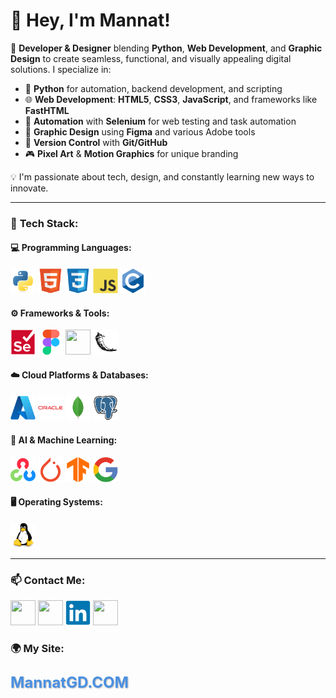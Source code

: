 # 👋 Hey, I'm Mannat!

🚀 **Developer & Designer** blending **Python**, **Web Development**, and **Graphic Design** to create seamless, functional, and visually appealing digital solutions. I specialize in:

- 🐍 **Python** for automation, backend development, and scripting  
- 🌐 **Web Development**: **HTML5**, **CSS3**, **JavaScript**, and frameworks like **FastHTML**  
- 🤖 **Automation** with **Selenium** for web testing and task automation  
- 🎨 **Graphic Design** using **Figma** and various Adobe tools  
- 🔧 **Version Control** with **Git/GitHub**  
- 🎮 **Pixel Art** & **Motion Graphics** for unique branding  

💡 I'm passionate about tech, design, and constantly learning new ways to innovate.

---

### 🔧 **Tech Stack**:

#### 💻 Programming Languages:
<p align="left">
  <img src="https://github.com/devicons/devicon/blob/master/icons/python/python-original.svg" width="40" height="40" style="border-radius: 0;" />
  <img src="https://github.com/devicons/devicon/blob/master/icons/html5/html5-original.svg" width="40" height="40" style="border-radius: 0;" />
  <img src="https://github.com/devicons/devicon/blob/master/icons/css3/css3-original.svg" width="40" height="40" style="border-radius: 0;" />
  <img src="https://github.com/devicons/devicon/blob/master/icons/javascript/javascript-original.svg" width="40" height="40" style="border-radius: 0;" />
  <img src="https://github.com/devicons/devicon/blob/master/icons/c/c-original.svg" width="40" height="40" style="border-radius: 0;" /> <!-- Replaced Rust -->
</p>

#### ⚙️ Frameworks & Tools:
<p align="left">
  <img src="https://github.com/devicons/devicon/blob/master/icons/selenium/selenium-original.svg" width="40" height="40" style="border-radius: 0;" />
  <img src="https://github.com/devicons/devicon/blob/master/icons/figma/figma-original.svg" width="40" height="40" style="border-radius: 0;" />
  <img src="https://upload.wikimedia.org/wikipedia/commons/a/af/Adobe_Photoshop_CC_icon.svg" width="40" height="40" style="border-radius: 0;" /> <!-- Updated Photoshop -->
  <img src="https://github.com/devicons/devicon/blob/master/icons/flask/flask-original.svg" width="40" height="40" style="border-radius: 0;" />
</p>

#### ☁️ Cloud Platforms & Databases:
<p align="left">
  <img src="https://github.com/devicons/devicon/blob/master/icons/azure/azure-original.svg" width="40" height="40" style="border-radius: 0;" />
  <img src="https://github.com/devicons/devicon/blob/master/icons/oracle/oracle-original.svg" width="40" height="40" style="border-radius: 0;" />
  <img src="https://github.com/devicons/devicon/blob/master/icons/mongodb/mongodb-original.svg" width="40" height="40" style="border-radius: 0;" />
  <img src="https://github.com/devicons/devicon/blob/master/icons/postgresql/postgresql-original.svg" width="40" height="40" style="border-radius: 0;" />
</p>

#### 🤖 AI & Machine Learning:
<p align="left">
  <img src="https://github.com/devicons/devicon/blob/master/icons/opencv/opencv-original.svg" width="40" height="40" style="border-radius: 0;" />
  <img src="https://github.com/devicons/devicon/blob/master/icons/pytorch/pytorch-original.svg" width="40" height="40" style="border-radius: 0;" />
  <img src="https://github.com/devicons/devicon/blob/master/icons/tensorflow/tensorflow-original.svg" width="40" height="40" style="border-radius: 0;" />
  <img src="https://github.com/devicons/devicon/blob/master/icons/google/google-original.svg" width="40" height="40" style="border-radius: 0;" />
</p>

#### 🖥️ Operating Systems:
<p align="left">
  <img src="https://github.com/devicons/devicon/blob/master/icons/linux/linux-original.svg" width="40" height="40" style="border-radius: 0;" />
</p>

---

### 📫 **Contact Me**:
<p align="left">
  <a href="https://www.instagram.com/mannat.2077"><img src="https://upload.wikimedia.org/wikipedia/commons/thumb/9/95/Instagram_logo_2022.svg/1024px-Instagram_logo_2022.svg.png" width="40" height="40" style="border-radius: 0;" /></a>
  <a href="mailto:mannatbasra9399@gmail.com"><img src="https://upload.wikimedia.org/wikipedia/commons/7/7e/Gmail_icon_%282020%29.svg" width="40" height="40" style="border-radius: 0;" /></a>
  <a href="https://www.linkedin.com/in/mannatbasra"><img src="https://github.com/devicons/devicon/blob/master/icons/linkedin/linkedin-original.svg" width="40" height="40" style="border-radius: 0;" /></a>
  <a href="https://www.svgrepo.com/show/331630/upwork.svg"><img src="https://www.svgrepo.com/show/331630/upwork.svg" width="40" height="40" style="border-radius: 0;" /></a> <!-- Updated Upwork -->
</p>

### 🌍 **My Site**:

<p align="left" style="font-size: 24px; font-weight: bold; color: #4A90E2; text-shadow: 1px 1px 2px rgba(0, 0, 0, 0.3);">
  <a href="https://mannatgd.com" style="color: #4A90E2; text-decoration: none; transition: color 0.3s;">MannatGD.COM</a>
</p>

